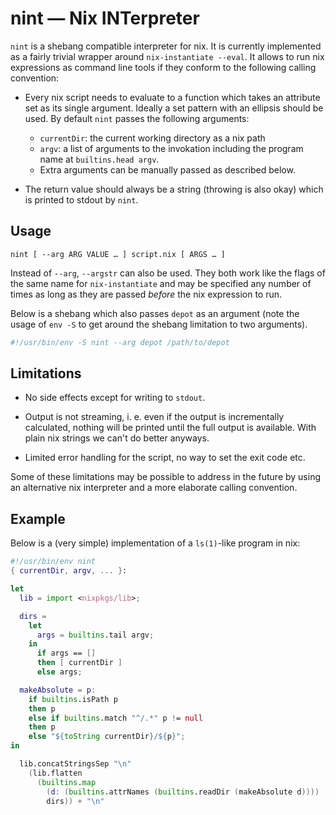 # nint — Nix INTerpreter

`nint` is a shebang compatible interpreter for nix. It is currently
implemented as a fairly trivial wrapper around `nix-instantiate --eval`.
It allows to run nix expressions as command line tools if they conform
to the following calling convention:

* Every nix script needs to evaluate to a function which takes an
  attribute set as its single argument. Ideally a set pattern with
  an ellipsis should be used. By default `nint` passes the following
  arguments:

  * `currentDir`: the current working directory as a nix path
  * `argv`: a list of arguments to the invokation including the
    program name at `builtins.head argv`.
  * Extra arguments can be manually passed as described below.

* The return value should always be a string (throwing is also okay)
  which is printed to stdout by `nint`.

## Usage

```
nint [ --arg ARG VALUE … ] script.nix [ ARGS … ]
```

Instead of `--arg`, `--argstr` can also be used. They both work
like the flags of the same name for `nix-instantiate` and may
be specified any number of times as long as they are passed
*before* the nix expression to run.

Below is a shebang which also passes `depot` as an argument
(note the usage of `env -S` to get around the shebang limitation
to two arguments).

```nix
#!/usr/bin/env -S nint --arg depot /path/to/depot
```

## Limitations

* No side effects except for writing to `stdout`.

* Output is not streaming, i. e. even if the output is incrementally
  calculated, nothing will be printed until the full output is available.
  With plain nix strings we can't do better anyways.

* Limited error handling for the script, no way to set the exit code etc.

Some of these limitations may be possible to address in the future by using
an alternative nix interpreter and a more elaborate calling convention.

## Example

Below is a (very simple) implementation of a `ls(1)`-like program in nix:

```nix
#!/usr/bin/env nint
{ currentDir, argv, ... }:

let
  lib = import <nixpkgs/lib>;

  dirs =
    let
      args = builtins.tail argv;
    in
      if args == []
      then [ currentDir ]
      else args;

  makeAbsolute = p:
    if builtins.isPath p
    then p
    else if builtins.match "^/.*" p != null
    then p
    else "${toString currentDir}/${p}";
in

  lib.concatStringsSep "\n"
    (lib.flatten
      (builtins.map
        (d: (builtins.attrNames (builtins.readDir (makeAbsolute d))))
        dirs)) + "\n"
```
